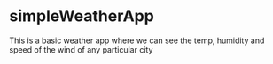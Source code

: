 # simpleWeatherApp

This is a basic weather app where we can see the temp, humidity and speed of the wind of any particular city
